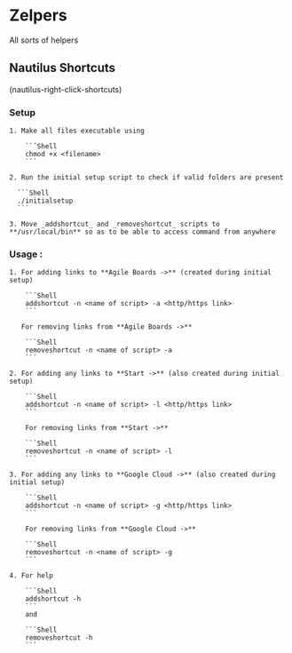 # Zelpers
All sorts of helpers

## Nautilus Shortcuts
(nautilus-right-click-shortcuts)

### Setup

    1. Make all files executable using

        ```Shell
        chmod +x <filename>
        ```
        
    2. Run the initial setup script to check if valid folders are present

      ```Shell
      ./initialsetup
      ```
      
    3. Move _addshortcut_ and _removeshortcut_ scripts to **/usr/local/bin** so as to be able to access command from anywhere

### Usage :
    
    1. For adding links to **Agile Boards ->** (created during initial setup)
    
        ```Shell
        addshortcut -n <name of script> -a <http/https link>
        ```
        
       For removing links from **Agile Boards ->**
    
        ```Shell
        removeshortcut -n <name of script> -a
        ```
    
    2. For adding any links to **Start ->** (also created during initial setup)
    
        ```Shell
        addshortcut -n <name of script> -l <http/https link>
        ```
        
        For removing links from **Start ->**
    
        ```Shell
        removeshortcut -n <name of script> -l
        ```

    3. For adding any links to **Google Cloud ->** (also created during initial setup)
    
        ```Shell
        addshortcut -n <name of script> -g <http/https link>
        ```
        
        For removing links from **Google Cloud ->**
    
        ```Shell
        removeshortcut -n <name of script> -g
        ```
    
    4. For help
    
        ```Shell
        addshortcut -h
        ```
        and
    
        ```Shell
        removeshortcut -h
        ```
